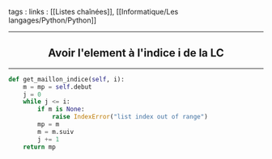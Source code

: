 tags : 
links : [[Listes chaînées]], [[Informatique/Les langages/Python/Python]]

****

<h2 style="text-align: center;"> Avoir l'element à l'indice i de la LC </h2>

****


```python
def get_maillon_indice(self, i):
	m = mp = self.debut
	j = 0
	while j <= i:
		if m is None:
			raise IndexError("list index out of range")
		mp = m
		m = m.suiv
		j += 1
	return mp
```